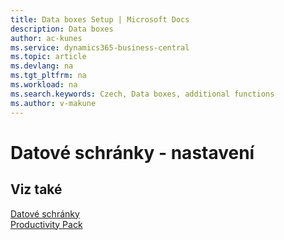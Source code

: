 ```yaml
---
title: Data boxes Setup | Microsoft Docs
description: Data boxes
author: ac-kunes
ms.service: dynamics365-business-central
ms.topic: article
ms.devlang: na
ms.tgt_pltfrm: na
ms.workload: na
ms.search.keywords: Czech, Data boxes, additional functions
ms.author: v-makune
---
```

# Datové schránky - nastavení

## Viz také

[Datové schránky](ac-data-boxes.md)  
[Productivity Pack](ac-productivity-pack.md)
